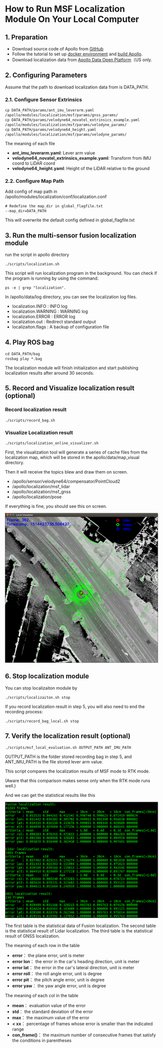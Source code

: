 # How to Run MSF Localization Module On Your Local Computer

## 1. Preparation
 - Download source code of Apollo from [GitHub](https://github.com/ApolloAuto/apollo)
 - Follow the tutorial to set up [docker environment](https://github.com/ApolloAuto/apollo/blob/master/docs/howto/how_to_build_and_release.md) and [build Apollo](https://github.com/ApolloAuto/apollo/blob/master/docs/howto/how_to_launch_Apollo.md).
 - Download localization data from [Apollo Data Open Platform](http://data.apollo.auto/?name=sensor%20data&data_key=multisensor&data_type=1&locale=en-us&lang=en)（US only.

## 2. Configuring Parameters
Assume that the path to download localization data from is DATA_PATH.
### 2.1. Configure Sensor Extrinsics
```
cp DATA_PATH/params/ant_imu_leverarm.yaml /apollo/modules/localization/msf/params/gnss_params/
cp DATA_PATH/params/velodyne64_novatel_extrinsics_example.yaml /apollo/modules/localization/msf/params/velodyne_params/
cp DATA_PATH/params/velodyne64_height.yaml /apollo/modules/localization/msf/params/velodyne_params/
```
The meaning of each file
 - **ant_imu_leverarm.yaml**:  Lever arm value
 - **velodyne64_novatel_extrinsics_example.yaml**: Transform from IMU coord to LiDAR coord
 - **velodyne64_height.yaml**: Height of the LiDAR relative to the ground

### 2.2. Configure Map Path
Add config of map path in /apollo/modules/localization/conf/localization.conf
```
# Redefine the map_dir in global_flagfile.txt
--map_dir=DATA_PATH
```
This will overwrite the default config defined in global_flagfile.txt

## 3. Run the multi-sensor fusion localization module
run the script in apollo directory
```
./scripts/localization.sh
```
This script will run localization program in the background. You can check if the program is running by using the command.
```
ps -e | grep "localization".
```     

In /apollo/data/log directory, you can see the localization log files.     
 - localization.INFO : INFO log
 - localization.WARNING : WARNING log
 - localization.ERROR : ERROR log
 - localization.out : Redirect standard output
 - localizaiton.flags : A backup of configuration file

## 4. Play ROS bag
```
cd DATA_PATH/bag
rosbag play *.bag
```
The localization module will finish initialization and start publishing localization results after around 30 seconds.

## 5. Record and Visualize localization result (optional)
### Record localization result
```
./scripts/record_bag.sh
```
### Visualize Localization result
```
./scripts/localization_online_visualizer.sh
```
First, the visualization tool will generate a series of cache files from the localization map, which will be stored in the apollo/data/map_visual directory.

Then it will receive the topics blew and draw them on screen.
 - /apollo/sensor/velodyne64/compensator/PointCloud2
 - /apollo/localization/msf_lidar
 - /apollo/localization/msf_gnss
 - /apollo/localization/pose

If everything is fine, you should see this on screen.

![1](images/msf_localization/online_visualizer.png)

## 6. Stop localization module  
You can stop localizaiton module by
```
./scripts/localizaiton.sh stop
```
If you record localization result in step 5, you will also need to end the recording process:
```
./scripts/record_bag_local.sh stop
```

## 7. Verify the localization result (optional)

```
./scripts/msf_local_evaluation.sh OUTPUT_PATH ANT_IMU_PATH
```
OUTPUT_PATH is the folder stored recording bag in step 5, and ANT_IMU_PATH is the file stored lever arm value.

This script compares the localization results of MSF mode to RTK mode.

(Aware that this comparison makes sense only when the RTK mode runs well.)

And we can get the statistical results like this

![2](images/msf_localization/localization_result.png)

The first table is the statistical data of Fusion localization. The second table is the statistical result of Lidar localization. The third table is the statistical result of GNSS localization.

The meaning of each row in the table
 - **error**：  the plane error, unit is meter
 - **error lon**：  the error in the car's heading direction, unit is meter
 - **error lat**：  the error in the car's lateral direction, unit is meter
 - **error roll**： the roll angle error, unit is degree
 - **error pit**：  the pitch angle error, unit is degree
 - **error yaw**：  the yaw angle error, unit is degree

The meaning of each col in the table
 - **mean**： evaluation value of the error
 - **std**：  the standard deviation of the error
 - **max**：  the maximum value of the error
 - **< xx**：  percentage of frames whose error is smaller than the indicated range
 - **con_frame()**： the maximum number of consecutive frames that satisfy the conditions in parentheses
